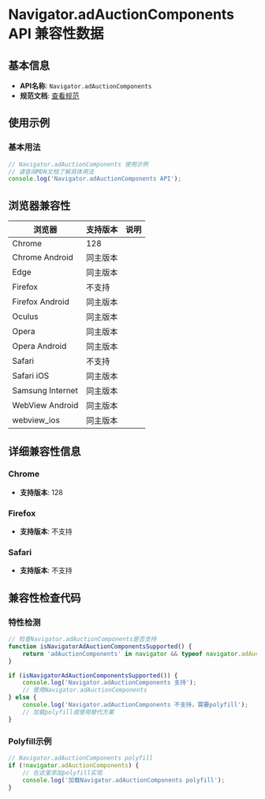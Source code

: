# Navigator.adAuctionComponents API 兼容性数据

## 基本信息

- **API名称**: `Navigator.adAuctionComponents`
- **规范文档**: [查看规范](https://wicg.github.io/fenced-frame/#dom-navigator-adauctioncomponents)

## 使用示例

### 基本用法

```javascript
// Navigator.adAuctionComponents 使用示例
// 请查阅MDN文档了解具体用法
console.log('Navigator.adAuctionComponents API');
```

## 浏览器兼容性

| 浏览器 | 支持版本 | 说明 |
|--------|----------|------|
| Chrome | 128 |  |
| Chrome Android | 同主版本 |  |
| Edge | 同主版本 |  |
| Firefox | 不支持 |  |
| Firefox Android | 同主版本 |  |
| Oculus | 同主版本 |  |
| Opera | 同主版本 |  |
| Opera Android | 同主版本 |  |
| Safari | 不支持 |  |
| Safari iOS | 同主版本 |  |
| Samsung Internet | 同主版本 |  |
| WebView Android | 同主版本 |  |
| webview_ios | 同主版本 |  |

## 详细兼容性信息

### Chrome

- **支持版本**: 128

### Firefox

- **支持版本**: 不支持

### Safari

- **支持版本**: 不支持

## 兼容性检查代码

### 特性检测

```javascript
// 检查Navigator.adAuctionComponents是否支持
function isNavigatorAdAuctionComponentsSupported() {
    return 'adAuctionComponents' in navigator && typeof navigator.adAuctionComponents === 'function';
}

if (isNavigatorAdAuctionComponentsSupported()) {
    console.log('Navigator.adAuctionComponents 支持');
    // 使用Navigator.adAuctionComponents
} else {
    console.log('Navigator.adAuctionComponents 不支持，需要polyfill');
    // 加载polyfill或使用替代方案
}
```

### Polyfill示例

```javascript
// Navigator.adAuctionComponents polyfill
if (!navigator.adAuctionComponents) {
    // 在这里添加polyfill实现
    console.log('加载Navigator.adAuctionComponents polyfill');
}
```

